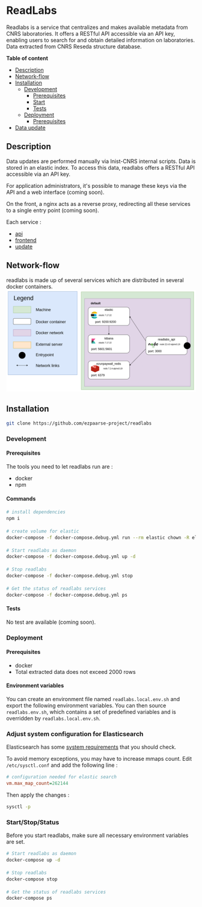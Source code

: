 # ReadLabs

Readlabs is a service that centralizes and makes available metadata from CNRS laboratories. It offers a RESTful API accessible via an API key, enabling users to search for and obtain detailed information on laboratories. Data extracted from CNRS Reseda structure database.

**Table of content**
- [Description](#Description)
- [Network-flow](#Network-flow)
- [Installation](#Installation)
    - [Development](#Development)
        - [Prerequisites](#Prerequisites)
        - [Start](#Start)
        - [Tests](#Tests)
    - [Deployment](#Deployment)
      - [Prerequisites](#Prerequisites)
- [Data update](#Data-update)

## Description

Data updates are performed manually via Inist-CNRS internal scripts. Data is stored in an elastic index. To access this data, readlabs offers a RESTful API accessible via an API key.

For application administrators, it's possible to manage these keys via the API and a web interface (coming soon).

On the front, a nginx acts as a reverse proxy, redirecting all these services to a single entry point (coming soon).

Each service : 
* [api](./services/api#readlabs-api)
* [frontend](./services/frontend#readlabs-frontend)
* [update](./services/update#readlabs-update)

## Network-flow

readlabs is made up of several services which are distributed in several docker containers.
![Network-flow](./docs/network-flow.png)

## Installation

```bash
git clone https://github.com/ezpaarse-project/readlabs 
```
### Development

#### Prerequisites

The tools you need to let readlabs run are :
* docker
* npm

#### Commands 

```bash
# install dependencies
npm i

# create volume for elastic
docker-compose -f docker-compose.debug.yml run --rm elastic chown -R elasticsearch /usr/share/elasticsearch/ 

# Start readlabs as daemon
docker-compose -f docker-compose.debug.yml up -d

# Stop readlabs
docker-compose -f docker-compose.debug.yml stop

# Get the status of readlabs services
docker-compose -f docker-compose.debug.yml ps
```
#### Tests

No test are available (coming soon).

### Deployment

#### Prerequisites

* docker
* Total extracted data does not exceed 2000 rows

#### Environment variables

You can create an environment file named `readlabs.local.env.sh` and export the following environment variables. You can then source `readlabs.env.sh`, which contains a set of predefined variables and is overridden by `readlabs.local.env.sh`.


### Adjust system configuration for Elasticsearch

Elasticsearch has some [system requirements](https://www.elastic.co/guide/en/elasticsearch/reference/current/system-config.html) that you should check.

To avoid memory exceptions, you may have to increase mmaps count. Edit `/etc/sysctl.conf` and add the following line :

```ini
# configuration needed for elastic search
vm.max_map_count=262144
```
Then apply the changes : 
```bash
sysctl -p
```
### Start/Stop/Status

Before you start readlabs, make sure all necessary environment variables are set.

```bash
# Start readlabs as daemon
docker-compose up -d

# Stop readlabs
docker-compose stop

# Get the status of readlabs services
docker-compose ps

